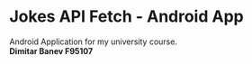 # Jokes API Fetch - Android App
Android Application for my university course.  
**Dimitar Banev F95107**
